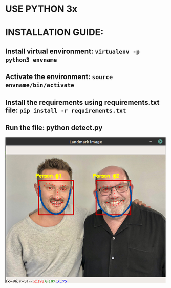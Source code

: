 # USE PYTHON 3x

# INSTALLATION GUIDE:

## Install virtual environment: `virtualenv -p python3 envname` 
## Activate the environment: `source envname/bin/activate`
## Install the requirements using requirements.txt file: `pip install -r requirements.txt`

## Run the file: python detect.py
	
![screenshot](hike_scr.png)
